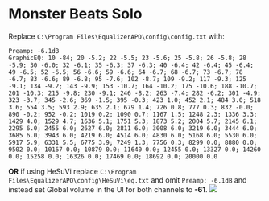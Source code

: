 # Monster Beats Solo
Replace `C:\Program Files\EqualizerAPO\config\config.txt` with:
```
Preamp: -6.1dB
GraphicEQ: 10 -84; 20 -5.2; 22 -5.5; 23 -5.6; 25 -5.8; 26 -5.8; 28 -5.9; 30 -6.0; 32 -6.1; 35 -6.3; 37 -6.3; 40 -6.4; 42 -6.4; 45 -6.4; 49 -6.5; 52 -6.5; 56 -6.6; 59 -6.6; 64 -6.7; 68 -6.7; 73 -6.7; 78 -6.7; 83 -6.6; 89 -6.8; 95 -7.6; 102 -8.7; 109 -9.2; 117 -9.3; 125 -9.1; 134 -9.2; 143 -9.9; 153 -10.7; 164 -10.2; 175 -10.6; 188 -10.7; 201 -10.3; 215 -9.8; 230 -9.1; 246 -8.2; 263 -7.4; 282 -6.2; 301 -4.9; 323 -3.7; 345 -2.6; 369 -1.5; 395 -0.3; 423 1.0; 452 2.1; 484 3.0; 518 3.6; 554 3.5; 593 2.9; 635 2.1; 679 1.4; 726 0.8; 777 0.3; 832 -0.0; 890 -0.2; 952 -0.2; 1019 0.2; 1090 0.7; 1167 1.5; 1248 2.3; 1336 3.3; 1429 4.0; 1529 4.7; 1636 5.1; 1751 5.3; 1873 5.2; 2004 5.7; 2145 6.1; 2295 6.0; 2455 6.0; 2627 6.0; 2811 6.0; 3008 6.0; 3219 6.0; 3444 6.0; 3685 6.0; 3943 6.0; 4219 6.0; 4514 6.0; 4830 6.0; 5168 6.0; 5530 6.0; 5917 5.9; 6331 5.5; 6775 3.9; 7249 1.3; 7756 0.3; 8299 0.0; 8880 0.0; 9502 0.0; 10167 0.0; 10879 0.0; 11640 0.0; 12455 0.0; 13327 0.0; 14260 0.0; 15258 0.0; 16326 0.0; 17469 0.0; 18692 0.0; 20000 0.0
```
**OR** if using HeSuVi replace `C:\Program Files\EqualizerAPO\config\HeSuVi\eq.txt` and omit `Preamp: -6.1dB` and instead set Global volume in the UI for both channels to **-61**.
![](https://raw.githubusercontent.com/jaakkopasanen/AutoEq/master/results/Headphone.com/innerfidelity/onear/Monster%20Beats%20Solo/Monster%20Beats%20Solo.png)